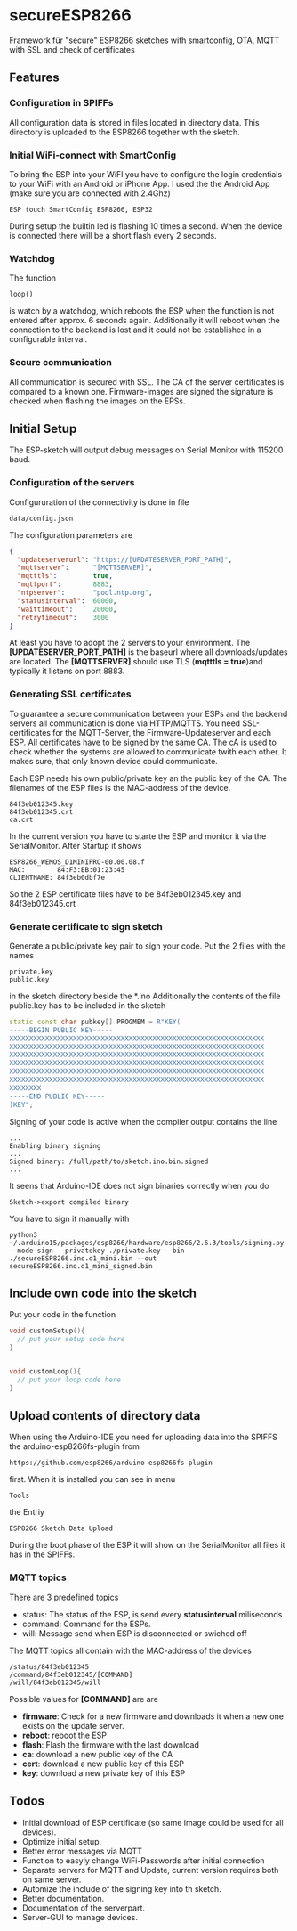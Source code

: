 # secureESP8266

Framework für "secure" ESP8266 sketches with smartconfig, OTA, MQTT with SSL and check of certificates

## Features

### Configuration in SPIFFs

All configuration data is stored in files located in directory data. This directory is uploaded to the ESP8266 together with the sketch.

### Initial WiFi-connect with SmartConfig

To bring the ESP into your WiFI you have to configure the login credentials to your WiFi with an Android or iPhone App. I used the the Android App (make sure you are connected with 2.4Ghz)

    ESP touch SmartConfig ESP8266, ESP32

During setup the builtin led is flashing 10 times a second.
When the device is connected there will be a short flash every 2 seconds.

### Watchdog

The function

    loop()

is watch by a watchdog, which reboots the ESP when the function is not entered after approx. 6 seconds again. Additionally it will reboot when the connection to the backend is lost and it could not be established in a configurable interval.

### Secure communication

All communication is secured with SSL. The CA of the server certificates is compared to a known one. Firmware-images are signed the signature is checked when flashing the images on the EPSs.

## Initial Setup

The ESP-sketch will output debug messages on Serial Monitor with 115200 baud.

### Configuration of the servers

Configururation of the connectivity is done in file

    data/config.json

The configuration parameters are

``` JSON
{
  "updateserverurl": "https://[UPDATESERVER_PORT_PATH]",
  "mqttserver":      "[MQTTSERVER]",
  "mqtttls":         true,
  "mqttport":        8883,
  "ntpserver":       "pool.ntp.org",
  "statusinterval":  60000,
  "waittimeout":     20000,
  "retrytimeout":    3000
}
```

At least you have to adopt the 2 servers to your environment. The **[UPDATESERVER_PORT_PATH]** is the baseurl where all downloads/updates are located. The **[MQTTSERVER]** should use TLS (**mqtttls = true**)and typically it listens on port 8883.

### Generating SSL certificates

To guarantee a secure communication between your ESPs and the backend servers all communication is done via HTTP/MQTTS. You need SSL-certificates for the MQTT-Server, the Firmware-Updateserver and each ESP. All certificates have to be signed by the same CA. The cA is used to check whether the systems are allowed to communicate twith each other. It makes sure, that only known device could communicate.

Each ESP needs his own public/private key an the public key of the CA. The filenames of the ESP files is the MAC-address of the device.

    84f3eb012345.key
    84f3eb012345.crt
    ca.crt

In the current version you have to starte the ESP and monitor it via the SerialMonitor. After Startup it shows

    ESP8266_WEMOS_D1MINIPRO-00.00.08.f
    MAC:        84:F3:EB:01:23:45
    CLIENTNAME: 84f3eb0dbf7e
So the 2 ESP certificate files have to be 84f3eb012345.key and 84f3eb012345.crt

### Generate certificate to sign sketch

Generate a public/private key pair to sign your code.
Put the 2 files with the names

    private.key
    public.key

in the sketch directory beside the *.ino
Additionally the contents of the file public.key has to be included in the sketch

```C++
static const char pubkey[] PROGMEM = R"KEY(
-----BEGIN PUBLIC KEY-----
XXXXXXXXXXXXXXXXXXXXXXXXXXXXXXXXXXXXXXXXXXXXXXXXXXXXXXXXXXXXXXXX
XXXXXXXXXXXXXXXXXXXXXXXXXXXXXXXXXXXXXXXXXXXXXXXXXXXXXXXXXXXXXXXX
XXXXXXXXXXXXXXXXXXXXXXXXXXXXXXXXXXXXXXXXXXXXXXXXXXXXXXXXXXXXXXXX
XXXXXXXXXXXXXXXXXXXXXXXXXXXXXXXXXXXXXXXXXXXXXXXXXXXXXXXXXXXXXXXX
XXXXXXXXXXXXXXXXXXXXXXXXXXXXXXXXXXXXXXXXXXXXXXXXXXXXXXXXXXXXXXXX
XXXXXXXXXXXXXXXXXXXXXXXXXXXXXXXXXXXXXXXXXXXXXXXXXXXXXXXXXXXXXXXX
XXXXXXXX
-----END PUBLIC KEY-----
)KEY";
```

Signing of your code is active when the compiler output contains the line

    ...
    Enabling binary signing
    ...
    Signed binary: /full/path/to/sketch.ino.bin.signed
    ...

It seens that Arduino-IDE does not sign binaries correctly when you do

    Sketch->export compiled binary

You have to sign it manually with

    python3 ~/.arduino15/packages/esp8266/hardware/esp8266/2.6.3/tools/signing.py --mode sign --privatekey ./private.key --bin ./secureESP8266.ino.d1_mini.bin --out secureESP8266.ino.d1_mini_signed.bin

## Include own code into the sketch

Put your code in the function

```C++
void customSetup(){
  // put your setup code here
}


void customLoop(){
  // put your loop code here
}
```

## Upload contents of directory data

When using the Arduino-IDE you need for uploading data into the SPIFFS the arduino-esp8266fs-plugin from

    https://github.com/esp8266/arduino-esp8266fs-plugin 

first. When it is installed you can see in menu

    Tools

the Entriy

    ESP8266 Sketch Data Upload

During the boot phase of the ESP it will show on the SerialMonitor all files it has in the SPIFFs.

### MQTT topics

There are 3 predefined topics

- status: The status of the ESP, is send every **statusinterval** miliseconds
- command: Command for the ESPs.
- will: Message send when ESP is disconnected or swiched off

The MQTT topics all contain with the MAC-address of the devices

    /status/84f3eb012345
    /command/84f3eb012345/[COMMAND]
    /will/84f3eb012345/will

 Possible values for **[COMMAND]** are are

- **firmware**: Check for a new firmware and downloads it when a new one exists on the update server.
- **reboot**: reboot the ESP
- **flash**: Flash the firmware with the last download
- **ca**: download a new public key of the CA
- **cert**: download a new public key of this ESP
- **key**: download a new private key of this ESP

## Todos

- Initial download of ESP certificate (so same image could be used for all devices).
- Optimize initial setup.
- Better error messages via MQTT
- Function to easyly change WiFi-Passwords after initial connection
- Separate servers for MQTT and Update, current version requires both on same server.
- Automize the include of the signing key into th sketch.
- Better documentation.
- Documentation of the serverpart.
- Server-GUI to manage devices.
